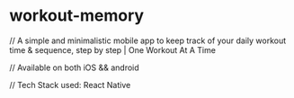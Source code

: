 # workout-memory 

// A simple and minimalistic mobile app to keep track of your daily workout time & sequence, step by step | One Workout At A Time

// Available on both iOS && android

// Tech Stack used: React Native
